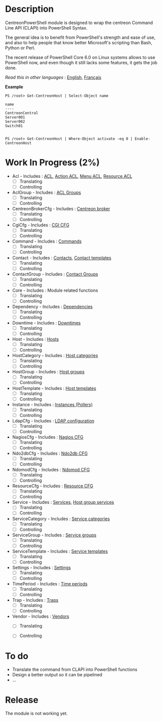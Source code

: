 # Description

CentreonPowerShell module is designed to wrap the centreon Command Line API (CLAPI) into PowerShell Syntax.

The general idea is to benefit from PowerShell's strength and ease of use, and also to help people that know better Microsoft's scripting than Bash, Python or Perl.

The recent release of PowerShell Core 6.0 on Linux systems allows to use PowerShell now, and even though it still lacks some features, it gets the job done.

_Read this in other languages :_ [English](https://github.com/Clebam/CentreonPowerShell/blob/Development/README.md), [Français](https://github.com/Clebam/CentreonPowerShell/blob/Development/README.FR.md)

__Example__
```
PS /root> Get-CentreonHost | Select-Object name

name
----
CentreonCentral
Server001
Server002
Switch01


PS /root> Get-CentreonHost | Where-Object activate -eq 0 | Enable-CentreonHost
```
# Work In Progress (2%)
- Acl - Includes : [ACL](https://documentation.centreon.com/docs/centreon-clapi/en/latest/objects/acl.html), [Action ACL](https://documentation.centreon.com/docs/centreon-clapi/en/latest/objects/acl_action.html), [Menu ACL](https://documentation.centreon.com/docs/centreon-clapi/en/latest/objects/acl_menu.html), [Resource ACL](https://documentation.centreon.com/docs/centreon-clapi/en/latest/objects/acl_resource.html)
	- [ ] Translating
	- [ ] Controlling
- AclGroup - Includes : [ACL Groups](https://documentation.centreon.com/docs/centreon-clapi/en/latest/objects/acl_group.html)
	- [ ] Translating
	- [ ] Controlling
- CentreonBrokerCfg - Includes : [Centreon broker](https://documentation.centreon.com/docs/centreon-clapi/en/latest/objects/broker_cfg.html)
	- [ ] Translating
	- [ ] Controlling
- CgiCfg - Includes : [CGI CFG](https://documentation.centreon.com/docs/centreon-clapi/en/latest/objects/cgi_cfg.html) 
	- [ ] Translating
	- [ ] Controlling
- Command - Includes : [Commands](https://documentation.centreon.com/docs/centreon-clapi/en/latest/objects/commands.html) 
	- [ ] Translating
	- [ ] Controlling
- Contact - Includes : [Contacts](https://documentation.centreon.com/docs/centreon-clapi/en/latest/objects/contacts.html), [Contact templates](https://documentation.centreon.com/docs/centreon-clapi/en/latest/objects/contact_templates.html)
	- [ ] Translating
	- [ ] Controlling
- ContactGroup - Includes : [Contact Groups](https://documentation.centreon.com/docs/centreon-clapi/en/latest/objects/contact_groups.html) 
	- [ ] Translating
	- [ ] Controlling
- Core - Includes : Module related functions
	- [ ] Translating
	- [ ] Controlling
- Dependency - Includes : [Dependencies](https://documentation.centreon.com/docs/centreon-clapi/en/latest/objects/dependencies.html) 
	- [ ] Translating
	- [ ] Controlling
- Downtime - Includes : [Downtimes](https://documentation.centreon.com/docs/centreon-clapi/en/latest/objects/downtimes.html) 
	- [ ] Translating
	- [ ] Controlling
- Host - Includes : [Hosts](https://documentation.centreon.com/docs/centreon-clapi/en/latest/objects/hosts.html) 
	- [ ] Translating
	- [ ] Controlling
- HostCategory - Includes : [Host categories](https://documentation.centreon.com/docs/centreon-clapi/en/latest/objects/host_categories.html) 
	- [ ] Translating
	- [ ] Controlling
- HostGroup - Includes : [Host groups](https://documentation.centreon.com/docs/centreon-clapi/en/latest/objects/host_groups.html) 
	- [ ] Translating
	- [ ] Controlling
- HostTemplate - Includes : [Host templates](https://documentation.centreon.com/docs/centreon-clapi/en/latest/objects/host_templates.html) 
	- [ ] Translating
	- [ ] Controlling
- Instance - Includes : [Instances (Pollers)](https://documentation.centreon.com/docs/centreon-clapi/en/latest/objects/instances.html) 
	- [ ] Translating
	- [ ] Controlling
- LdapCfg - Includes : [LDAP configuration](https://documentation.centreon.com/docs/centreon-clapi/en/latest/objects/ldap_servers.html)
	- [ ] Translating
	- [ ] Controlling
- NagiosCfg - Includes : [Nagios CFG](https://documentation.centreon.com/docs/centreon-clapi/en/latest/objects/nagios_cfg.html) 
	- [ ] Translating
	- [ ] Controlling
- Ndo2dbCfg - Includes : [Ndo2db CFG](https://documentation.centreon.com/docs/centreon-clapi/en/latest/objects/ndo2db_cfg.html) 
	- [ ] Translating
	- [ ] Controlling
- NdomodCfg - Includes : [Ndomod CFG](https://documentation.centreon.com/docs/centreon-clapi/en/latest/objects/ndomod_cfg.html) 
	- [ ] Translating
	- [ ] Controlling
- ResourceCfg - Includes : [Resource CFG](https://documentation.centreon.com/docs/centreon-clapi/en/latest/objects/resource_cfg.htm) 
	- [ ] Translating
	- [ ] Controlling
- Service - Includes : [Services](https://documentation.centreon.com/docs/centreon-clapi/en/latest/objects/services.html), [Host group services](https://documentation.centreon.com/docs/centreon-clapi/en/latest/objects/host_group_services.html)
	- [ ] Translating
	- [ ] Controlling
- ServiceCategory - Includes : [Service categories](https://documentation.centreon.com/docs/centreon-clapi/en/latest/objects/service_categories.html) 
	- [ ] Translating
	- [ ] Controlling
- ServiceGroup - Includes : [Service groups](https://documentation.centreon.com/docs/centreon-clapi/en/latest/objects/service_groups.html) 
	- [ ] Translating
	- [ ] Controlling
- ServiceTemplate - Includes : [Service templates](https://documentation.centreon.com/docs/centreon-clapi/en/latest/objects/service_templates.html) 
	- [ ] Translating
	- [ ] Controlling
- Settings - Includes : [Settings](https://documentation.centreon.com/docs/centreon-clapi/en/latest/objects/settings.html) 
	- [ ] Translating
	- [ ] Controlling
- TimePeriod - Includes : [Time periods](https://documentation.centreon.com/docs/centreon-clapi/en/latest/objects/time_periods.html) 
	- [ ] Translating
	- [ ] Controlling
- Trap - Includes : [Traps](https://documentation.centreon.com/docs/centreon-clapi/en/latest/objects/traps.html) 
	- [ ] Translating
	- [ ] Controlling
- Vendor - Includes : [Vendors](https://documentation.centreon.com/docs/centreon-clapi/en/latest/objects/vendors.html) 
	- [ ] Translating
	- [ ] Controlling


# To do

- Translate the command from CLAPI into PowerShell functions
- Design a better output so it can be pipelined
- ...

# Release

The module is not working yet.